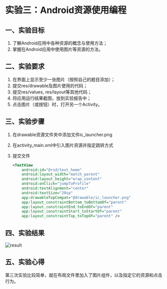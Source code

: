 # 实验三：Android资源使用编程

## 一、实验目标

1. 了解Android应用中各种资源的概念与使用方法；
2. 掌握在Android应用中使用图片等资源的方法。

## 二、实验要求

1. 在界面上显示至少一张图片（按照自己的题目添加）；
2. 提交res/drawable及图片使用的代码；
3. 提交res/values, res/layout等其他代码；
4. 将应用运行结果截图，放到实验报告中；
5. 点击图片（或按钮）时，打开另一个Activity。

## 三、实验步骤

1. 在drawable资源文件夹中添加文件ic_launcher.png
2. 在activity_main.xml中引入图片资源并指定跳转方式
3. 提交文件

    ``` xml
    <TextView
        android:id="@+id/text_home"
        android:layout_width="match_parent"
        android:layout_height="wrap_content"
        android:onClick="jumpToProfile"
        android:textAlignment="center"
        android:textSize="20sp"
        app:drawableTopCompat="@drawable/ic_launcher.png"
        app:layout_constraintBottom_toBottomOf="parent"
        app:layout_constraintEnd_toEndOf="parent"
        app:layout_constraintStart_toStartOf="parent"
        app:layout_constraintTop_toTopOf="parent" />
    ```

## 四、实验结果

![result](https://raw.githubusercontent.com/zhongzhitao/android-labs-2020/master/students/net1814080903222/lab3.png)

## 五、实验心得

第三次实验比较简单，就在布局文件里加入了图片组件，以及指定它的资源和点击行为。
